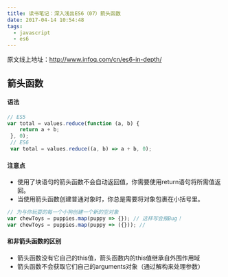 ```yaml
---
title: 读书笔记：深入浅出ES6（07）箭头函数
date: 2017-04-14 10:54:48
tags:
  - javascript
  - es6
---
```


原文线上地址：http://www.infoq.com/cn/es6-in-depth/

## 箭头函数

#### 语法
```javascript
// ES5
var total = values.reduce(function (a, b) {
    return a + b;
 }, 0);
 // ES6
 var total = values.reduce((a, b) => a + b, 0);
```

#### 注意点
- 使用了块语句的箭头函数不会自动返回值，你需要使用return语句将所需值返回。
- 当使用箭头函数创建普通对象时，你总是需要将对象包裹在小括号里。

```javascript
// 为与你玩耍的每一个小狗创建一个新的空对象
var chewToys = puppies.map(puppy => {}); // 这样写会报Bug！
var chewToys = puppies.map(puppy => ({})); //
```

#### 和非箭头函数的区别
- 箭头函数没有它自己的this值，箭头函数内的this值继承自外围作用域
- 箭头函数不会获取它们自己的arguments对象（通过解构来处理参数）
